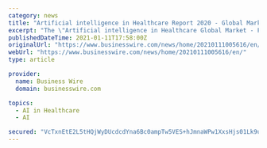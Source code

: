 ```yaml
---
category: news
title: "Artificial intelligence in Healthcare Report 2020 - Global Market Forecast to 2027 - ResearchAndMarkets.com"
excerpt: "The \"Artificial intelligence in Healthcare Global Market - Forecast To 2027\" report has been added to ResearchAndMarkets.com's offering. Artificial intelligence in healthcare global market is expected to reach $35,"
publishedDateTime: 2021-01-11T17:58:00Z
originalUrl: "https://www.businesswire.com/news/home/20210111005616/en/"
webUrl: "https://www.businesswire.com/news/home/20210111005616/en/"
type: article

provider:
  name: Business Wire
  domain: businesswire.com

topics:
  - AI in Healthcare
  - AI

secured: "VcTxnEtE2L5tHQjWyDUcdcdYna6Bc0ampTw5VES+hJmnaWPw1XxsHjs01Lk9uo1rBVom3tu6JicZOWSPR3PEQgBTjISI5kOAjIqMl4vcmsJpQtsqjTsdtWrJHZ57bKv4kR8GwZrmFmRJj61GXdoIyt6/DBhbZgf8qLm04uu7NmiR1ql3WlxXx1mf8l3AHtWY6PhaMEXggpwBOnk0dlSWYos/Zrm78ZAGd6iNNSHWpv5yXcy8iZTxREwPsNDsZvzZHpDFiQy4MqEsztLLv+P8xgzYfQXYheUXpVNRZDi3D5GnYjpN5DqlTp9+rrq1eX8ijJfb3Sxs7aL9JWLqZtnJqR8j+TfZ89uUZikhfJriJpc=;iWg+kwLTRxrxopeF/n/uQQ=="
---
```


